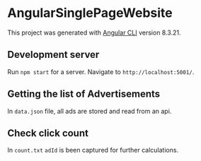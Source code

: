 # AngularSinglePageWebsite

This project was generated with [Angular CLI](https://github.com/angular/angular-cli) version 8.3.21.

## Development server

Run `npm start` for a server. Navigate to `http://localhost:5001/`.

## Getting the list of Advertisements  

In `data.json` file, all ads are stored and read from an api.

## Check click count

In `count.txt` `adId` is been captured for further calculations.

